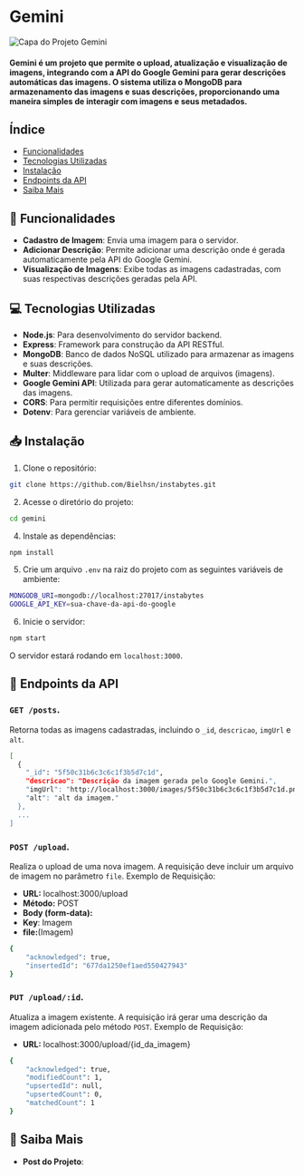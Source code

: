 # Gemini 

![Capa do Projeto Gemini](src/img/byte-img.png)

#### Gemini é um projeto que permite o upload, atualização e visualização de imagens, integrando com a API do Google Gemini para gerar descrições automáticas das imagens. O sistema utiliza o MongoDB para armazenamento das imagens e suas descrições, proporcionando uma maneira simples de interagir com imagens e seus metadados.

## Índice

- [Funcionalidades](#funcionalidades)
- [Tecnologias Utilizadas](#tecnologias-utilizadas)
- [Instalação](#instalação)
- [Endpoints da API](#endpoints-da-api)
- [Saiba Mais](#saiba-mais)
  
## 🔧 Funcionalidades

- **Cadastro de Imagem**: Envia uma imagem para o servidor.
- **Adicionar Descrição**: Permite adicionar uma descrição onde é gerada automaticamente pela API do Google Gemini.
- **Visualização de Imagens**: Exibe todas as imagens cadastradas, com suas respectivas descrições geradas pela API.

## 💻 Tecnologias Utilizadas

- **Node.js**: Para desenvolvimento do servidor backend.
- **Express**: Framework para construção da API RESTful.
- **MongoDB**: Banco de dados NoSQL utilizado para armazenar as imagens e suas descrições.
- **Multer**: Middleware para lidar com o upload de arquivos (imagens).
- **Google Gemini API**: Utilizada para gerar automaticamente as descrições das imagens.
- **CORS**: Para permitir requisições entre diferentes domínios.
- **Dotenv**: Para gerenciar variáveis de ambiente.

## 📥 Instalação

1. Clone o repositório:

```bash
git clone https://github.com/Bielhsn/instabytes.git
```

2. Acesse o diretório do projeto:
 ```bash
cd gemini
```
4. Instale as dependências:
 ```bash
npm install
```
5. Crie um arquivo `.env` na raiz do projeto com as seguintes variáveis de ambiente:
 ```bash
MONGODB_URI=mongodb://localhost:27017/instabytes
GOOGLE_API_KEY=sua-chave-da-api-do-google
```
6. Inicie o servidor:
```bash
npm start
```
O servidor estará rodando em `localhost:3000`.

## 📡 Endpoints da API

### `GET /posts`.
Retorna todas as imagens cadastradas, incluindo o `_id`, `descricao`, `imgUrl` e `alt`.
```bash
[
  {
    "_id": "5f50c31b6c3c6c1f3b5d7c1d",
    "descricao": "Descrição da imagem gerada pelo Google Gemini.",
    "imgUrl": "http://localhost:3000/images/5f50c31b6c3c6c1f3b5d7c1d.png",
    "alt": "alt da imagem."
  },
  ...
]
```
### `POST /upload`.
Realiza o upload de uma nova imagem. A requisição deve incluir um arquivo de imagem no parâmetro `file`.
Exemplo de Requisição:

- **URL:** localhost:3000/upload
- **Método:** POST
- **Body (form-data):**
- **Key**: Imagem
- **file:**(Imagem)
```bash
{
    "acknowledged": true,
    "insertedId": "677da1250ef1aed550427943"
}
```
### `PUT /upload/:id`.
Atualiza a imagem existente. A requisição irá gerar uma descrição da imagem adicionada pelo método `POST`.
Exemplo de Requisição:

- **URL:** localhost:3000/upload/{id_da_imagem}
```bash
{
    "acknowledged": true,
    "modifiedCount": 1,
    "upsertedId": null,
    "upsertedCount": 0,
    "matchedCount": 1
}
```
## 🌟 Saiba Mais
- **Post do Projeto**: 
